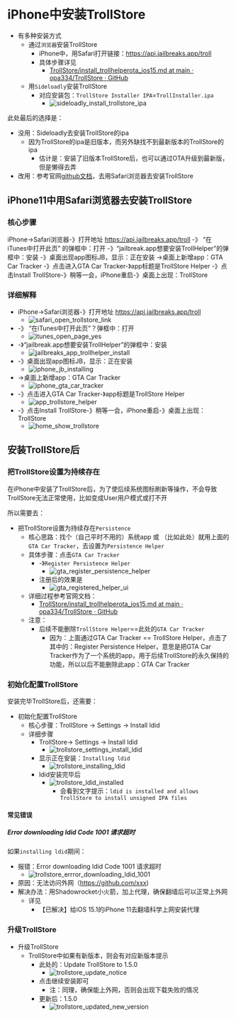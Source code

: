 # iPhone中安装TrollStore

* 有多种安装方式
  * 通过`浏览器`安装TrollStore
    * iPhone中，用Safari打开链接：https://api.jailbreaks.app/troll
    * 具体步骤详见
      * [TrollStore/install_trollhelperota_ios15.md at main · opa334/TrollStore · GitHub](https://github.com/opa334/TrollStore/blob/main/install_trollhelperota_ios15.md)
  * 用`Sideloadly`安装TrollStore
    * 对应安装包：`TrollStore Installer IPA`=`TrollInstaller.ipa`
      * ![sideloadly_install_trollstore_ipa](../../../assets/img/sideloadly_install_trollstore_ipa.png)

此处最后的选择是：

* 没用：Sideloadly去安装TrollStore的ipa
  * 因为TrollStore的ipa是旧版本，而另外缺找不到最新版本的TrollStore的ipa
    * 估计是：安装了旧版本TrollStore后，也可以通过OTA升级到最新版，但是懒得去弄
* 改用：参考官网[github文档](https://github.com/opa334/TrollStore/blob/main/install_trollhelperota_ios15.md)，去用Safari浏览器去安装TrollStore

## iPhone11中用Safari浏览器去安装TrollStore

### 核心步骤

iPhone->Safari浏览器-》打开地址 https://api.jailbreaks.app/troll -》 “在iTunes中打开此页” 的弹框中：打开 -》“jailbreak.app想要安装TrollHelper”的弹框中：安装 -》桌面出现app图标JB，显示：正在安装 ->桌面上新增app：GTA Car Tracker -》点击进入GTA Car Tracker-》app标题是TrollStore Helper -》点击Install TrollStore-》稍等一会，iPhone重启-》桌面上出现：TrollStore

### 详细解释

* iPhone->Safari浏览器-》打开地址 https://api.jailbreaks.app/troll
  * ![safari_open_trollstore_link](../../../assets/img/safari_open_trollstore_link.jpg)
* -》 “在iTunes中打开此页”？弹框中：打开
  * ![itunes_open_page_yes](../../../assets/img/itunes_open_page_yes.jpg)
* -》“jailbreak.app想要安装TrollHelper”的弹框中：安装
  * ![jailbreaks_app_trollhelper_install](../../../assets/img/jailbreaks_app_trollhelper_install.jpg)
* -》桌面出现app图标JB，显示：正在安装
  * ![iphone_jb_installing](../../../assets/img/iphone_jb_installing.jpg)
* ->桌面上新增app：GTA Car Tracker
  * ![iphone_gta_car_tracker](../../../assets/img/iphone_gta_car_tracker.jpg)
* -》点击进入GTA Car Tracker-》app标题是TrollStore Helper
  * ![app_trollstore_helper](../../../assets/img/app_trollstore_helper.jpg)
* -》点击Install TrollStore-》稍等一会，iPhone重启-》桌面上出现：TrollStore
  * ![home_show_trollstore](../../../assets/img/home_show_trollstore.jpg)

## 安装TrollStore后

### 把TrollStore设置为持续存在

在iPhone中安装了TrollStore后，为了使后续系统图标刷新等操作，不会导致TrollStore无法正常使用，比如变成User用户模式或打不开

所以需要去：

* 把TrollStore设置为持续存在`Persistence`
  * 核心思路：找个（自己平时不用的）系统app 或 （比如此处）就用上面的`GTA Car Tracker`，去设置为`Persistence Helper`
  * 具体步骤：点击`GTA Car Tracker`
    * -》`Register Persistence Helper`
      * ![gta_register_persistence_helper](../../../assets/img/gta_register_persistence_helper.jpg)
    * 注册后的效果是
      * ![gta_registered_helper_ui](../../../assets/img/gta_registered_helper_ui.jpg)
  * 详细过程参考官网文档：
    * [TrollStore/install_trollhelperota_ios15.md at main · opa334/TrollStore · GitHub](https://github.com/opa334/TrollStore/blob/main/install_trollhelperota_ios15.md)
  * 注意：
    * 后续不能删除`TrollStore Helper`==此处的`GTA Car Tracker`
      * 因为：上面通过GTA Car Tracker == TrollStore Helper，点击了其中的：Register Persistence Helper，意思是把GTA Car Tracker作为了一个系统的app，用于后续TrollStore的永久保持的功能，所以以后不能删除此app：GTA Car Tracker

### 初始化配置TrollStore

安装完毕TrollStore后，还需要：

* 初始化配置TrollStore
  * 核心步骤：TrollStore -> Settings -> Install ldid
  * 详细步骤
    * TrollStore-> Settings -> Install ldid
      * ![trollstore_settings_install_ldid](../../../assets/img/trollstore_settings_install_ldid.jpg)
    * 显示正在安装：`Installing ldid`
      * ![trollstore_installing_ldid](../../../assets/img/trollstore_installing_ldid.jpg)
    * ldid安装完毕后
      * ![trollstore_ldid_installed](../../../assets/img/trollstore_ldid_installed.jpg)
        * 会看到文字提示：`ldid is installed and allows TrollStore to install unsigned IPA files`

#### 常见错误

##### Error downloading ldid Code 1001 请求超时

如果`installing ldid`期间：

* 报错：Error downloading ldid Code 1001 请求超时
  * ![trollstore_errror_downloading_ldid_1001](../../../assets/img/trollstore_errror_downloading_ldid_1001.jpg)
* 原因：无法访问外网（https://github.com/xxx)
* 解决办法：用Shadowrocket小火箭，加上代理，确保翻墙后可以正常上外网
  * 详见
    * 【已解决】给iOS 15.1的iPhone 11去翻墙科学上网安装代理

### 升级TrollStore

* 升级TrollStore
  * TrollStore中如果有新版本，则会有对应新版本提示
    * 此处的：Update TrollStore to 1.5.0
      * ![trollstore_update_notice](../../../assets/img/trollstore_update_notice.png)
    * 点击继续安装即可
      * 注：同理，确保能上外网，否则会出现下载失败的情况
    * 更新后：1.5.0
      * ![trollstore_updated_new_version](../../../assets/img/trollstore_updated_new_version.png)
